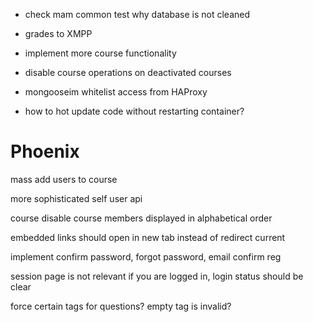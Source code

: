 
- check mam common test why database is not cleaned

- grades to XMPP
- implement more course functionality

- disable course operations on deactivated courses

- mongooseim whitelist access from HAProxy

- how to hot update code without restarting container?


# Phoenix
mass add users to course

more sophisticated self user api

course disable
course members displayed in alphabetical order

embedded links should open in new tab instead of redirect current

implement confirm password, forgot password, email confirm reg

session page is not relevant if you are logged in, login status should be clear

force certain tags for questions? empty tag is invalid?
